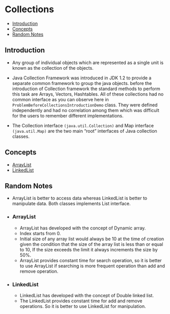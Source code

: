 # Collections

* [Introduction](#introduction)
* [Concepts](#concepts)
* [Random Notes](#random-notes)

## Introduction
* Any group of individual objects which are represented as a single unit is known as the collection of the objects.

* Java Collection Framework was introduced in JDK 1.2 to provide a separate common framework to group the java objects.
  before the introduction of Collection framework the standard methods to perform this task are Arrays, Vectors, Hashtables.
  All of these collections had no common interface as you can observe here in `ProblemBeforeCollectionsIntroductionDemo` class.
  They were defined independently and had no correlation among them 
  which was difficult for the users to remember different implementations.
  
* The Collection interface `(java.util.Collection)` and Map interface `(java.util.Map)` 
  are the two main “root” interfaces of Java collection classes.
  

## Concepts
* [ArrayList](#arraylist)
* [LinkedList](#linkedlist)
## Random Notes
* ArrayList is better to access data whereas LinkedList is better to manipulate data. Both classes implements List interface.
* ### ArrayList
  * ArrayList has developed with the concept of Dynamic array.
  * Index starts from 0.
  * Initial size of any array list would always be 10 at the time of creation given the 
    condition that the size of the array list is less than or equal to 10, If the size 
    exceeds the limit it always increments the size by 50%.
  * ArrayList provides constant time for search operation, so it is better to use ArrayList 
    if searching is more frequent operation than add and remove operation.
* ### LinkedList
  * LinkedList has developed with the concept of Double linked list.
  * The LinkedList provides constant time for add and remove operations. So it is better to use 
    LinkedList for manipulation.
